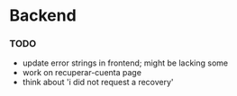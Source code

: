 # Backend

### TODO

-   update error strings in frontend; might be lacking some
-   work on recuperar-cuenta page
-   think about 'i did not request a recovery'

